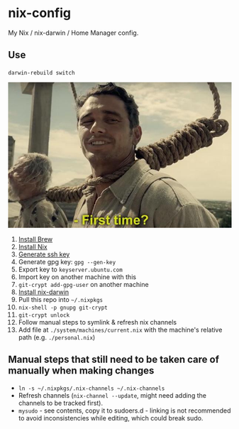 # nix-config

My Nix / nix-darwin / Home Manager config.

## Use

`darwin-rebuild switch`

![First time?](images/first-time.png)

1. [Install Brew](https://brew.sh)
2. [Install Nix](https://nixos.org/download.html)
3. [Generate ssh key](https://docs.github.com/en/github/authenticating-to-github/generating-a-new-ssh-key-and-adding-it-to-the-ssh-agent#generating-a-new-ssh-key)
4. Generate gpg key: `gpg --gen-key`
5. Export key to `keyserver.ubuntu.com`
6. Import key on another machine with this
7. `git-crypt add-gpg-user` on another machine
8.  [Install nix-darwin](https://github.com/LnL7/nix-darwin)
9. Pull this repo into `~/.nixpkgs`
10. `nix-shell -p gnupg git-crypt`
11. `git-crypt unlock`
12. Follow manual steps to symlink & refresh nix channels
13. Add file at `./system/machines/current.nix` with the machine's relative path (e.g. `./personal.nix`)

## Manual steps that still need to be taken care of manually when making changes

- `ln -s ~/.nixpkgs/.nix-channels ~/.nix-channels`
- Refresh channels (`nix-channel --update`, might need adding the channels to be tracked first).
- `mysudo` - see contents, copy it to sudoers.d - linking is not recommended to avoid inconsistencies while editing, which could break sudo.
